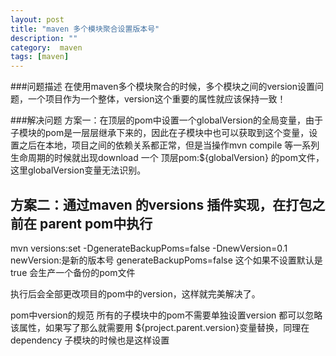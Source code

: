 ```yaml
---
layout: post
title: "maven 多个模块聚合设置版本号"
description: ""
category:  maven
tags: [maven]
---
```


###问题描述
在使用maven多个模块聚合的时候，多个模块之间的version设置问题，一个项目作为一个整体，version这个重要的属性就应该保持一致！

###解决问题
方案一：在顶层的pom中设置一个globalVersion的全局变量，由于子模块的pom是一层层继承下来的，因此在子模块中也可以获取到这个变量，设置之后在本地，项目之间的依赖关系都正常，但是当操作mvn compile 等一系列生命周期的时候就出现download 一个 顶层pom:${globalVersion} 的pom文件，这里globalVersion变量无法识别。
<!--break-->

## 方案二：通过maven 的versions 插件实现，在打包之前在 parent pom中执行

mvn versions:set -DgenerateBackupPoms=false -DnewVersion=0.1
newVersion:是新的版本号 generateBackupPoms=false 这个如果不设置默认是true 会生产一个备份的pom文件

执行后会全部更改项目的pom中的version，这样就完美解决了。

pom中version的规范
所有的子模块中的pom不需要单独设置version 都可以忽略该属性，如果写了那么就需要用 ${project.parent.version}变量替换，同理在dependency 子模块的时候也是这样设置


